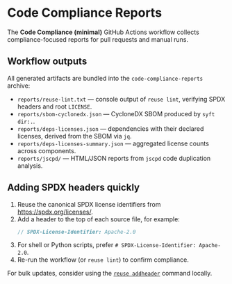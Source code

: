 # Code Compliance Reports

The **Code Compliance (minimal)** GitHub Actions workflow collects compliance-focused reports for pull requests and manual runs.

## Workflow outputs

All generated artifacts are bundled into the `code-compliance-reports` archive:

- `reports/reuse-lint.txt` — console output of `reuse lint`, verifying SPDX headers and root `LICENSE`.
- `reports/sbom-cyclonedx.json` — CycloneDX SBOM produced by `syft dir:.`.
- `reports/deps-licenses.json` — dependencies with their declared licenses, derived from the SBOM via `jq`.
- `reports/deps-licenses-summary.json` — aggregated license counts across components.
- `reports/jscpd/` — HTML/JSON reports from `jscpd` code duplication analysis.

## Adding SPDX headers quickly

1. Reuse the canonical SPDX license identifiers from <https://spdx.org/licenses/>.
2. Add a header to the top of each source file, for example:
   ```kotlin
   // SPDX-License-Identifier: Apache-2.0
   ```
3. For shell or Python scripts, prefer `# SPDX-License-Identifier: Apache-2.0`.
4. Re-run the workflow (or `reuse lint`) to confirm compliance.

For bulk updates, consider using the [`reuse addheader`](https://reuse.software/) command locally.
